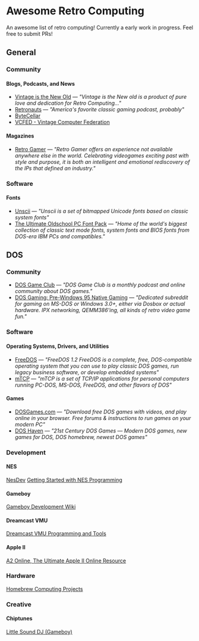 # Awesome Retro Computing
An awesome list of retro computing! Currently a early work in progress. Feel free to submit PRs!

## General
### Community
#### Blogs, Podcasts, and News
* [Vintage is the New Old](https://www.vintageisthenewold.com/) — _"Vintage is the New old is a product of pure love and dedication for Retro Computing..."_
* [Retronauts](https://retronauts.com) — _"America's favorite classic gaming podcast, probably"_
* [ByteCellar](http://www.bytecellar.com)
* [VCFED - Vintage Computer Federation](http://www.vcfed.org/)

#### Magazines
* [Retro Gamer](https://www.retrogamer.net/) — _"Retro Gamer offers an experience not available anywhere else in the world. Celebrating videogames exciting past with style and purpose, it is both an intelligent and emotional rediscovery of the IPs that defined an industry."_

### Software
#### Fonts
* [Unscii](http://pelulamu.net/unscii/) — _"Unscii is a set of bitmapped Unicode fonts based on classic system fonts"_
* [The Ultimate Oldschool PC Font Pack](https://int10h.org/oldschool-pc-fonts/) — _"Home of the world's biggest collection of classic text mode fonts, system fonts and BIOS fonts from DOS-era IBM PCs and compatibles."_

## DOS
### Community
* [DOS Game Club](https://www.dosgameclub.com/) — _"DOS Game Club is a monthly podcast and online community about DOS games."_
* [DOS Gaming: Pre-Windows 95 Native Gaming](https://www.reddit.com/r/dosgaming/) — _"Dedicated subreddit for gaming on MS-DOS or Windows 3.0+, either via Dosbox or actual hardware. IPX networking, QEMM386'ing, all kinds of retro video game fun."_

### Software
#### Operating Systems, Drivers, and Utilities
* [FreeDOS](http://www.freedos.org/) — _"FreeDOS 1.2
FreeDOS is a complete, free, DOS-compatible operating system that you can use to play classic DOS games, run legacy business software, or develop embedded systems"_
* [mTCP](http://www.brutman.com/mTCP/) — _"mTCP is a set of TCP/IP applications for personal computers running PC-DOS, MS-DOS, FreeDOS, and other flavors of DOS"_

#### Games
* [DOSGames.com](https://dosgames.com/) — _"Download free DOS games with videos, and play online in your browser. Free forums & instructions to run games on your modern PC"_
* [DOS Haven](http://www.doshaven.eu/) — _"21st Century DOS Games — Modern DOS games, new games for DOS, DOS homebrew, newest DOS games"_

### Development

#### NES

[NesDev](https://wiki.nesdev.com/w/index.php/Nesdev_Wiki)
[Getting Started with NES Programming](http://blog.fritzvd.com/2016/06/13/Getting-started-with-NES-programming/)

#### Gameboy

[Gameboy Development Wiki](http://gbdev.gg8.se/wiki/articles/Main_Page)

#### Dreamcast VMU

[Dreamcast VMU Programming and Tools](http://www.deco.franken.de/myfiles/myfiles.html)

#### Apple II

[A2 Online, The Ultimate Apple II Online Resource](https://apple2online.com/index.php?p=1_2_Documentation-Library)

### Hardware
[Homebrew Computing Projects](https://hackaday.io/list/2402-homebrew-computers)

### Creative

#### Chiptunes

[Little Sound DJ (Gameboy)](https://www.littlesounddj.com/lsd/index.php)

